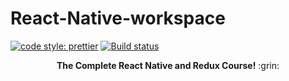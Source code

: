 # React-Native-workspace


[![code style: prettier](https://img.shields.io/badge/code_style-prettier-ff69b4.svg?style=flat)](https://github.com/prettier/prettier) [![Build status](https://ci.appveyor.com/api/projects/status/qy2bod5npjr1c54a?svg=true&style=flat)](https://ci.appveyor.com/project/MohamadKh75/react-native-workspace)

<div align="center">
<strong>The Complete React Native and Redux Course!</strong> :grin:
</div>
